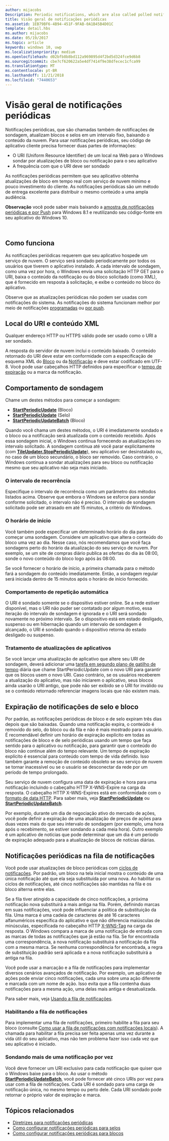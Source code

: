 ```yaml
---
author: mijacobs
Description: Periodic notifications, which are also called polled notifications, update tiles and badges at a fixed interval by downloading content from a cloud service.
title: Visão geral de notificações periódicas
ms.assetid: 1EB79BF6-4B94-451F-9FAB-0A1B45B4D01C
template: detail.hbs
ms.author: mijacobs
ms.date: 05/19/2017
ms.topic: article
keywords: windows 10, uwp
ms.localizationpriority: medium
ms.openlocfilehash: d02bfb8b8bd112a969895d4f2bd5d324fce9d6b8
ms.sourcegitcommit: cbe7cf620622a5e4df7414f9e38dfecec1cfca99
ms.translationtype: MT
ms.contentlocale: pt-BR
ms.lasthandoff: 11/21/2018
ms.locfileid: "7440653"
---
```

# <a name="periodic-notification-overview"></a>Visão geral de notificações periódicas
 


Notificações periódicas, que são chamadas também de notificações de sondagem, atualizam blocos e selos em um intervalo fixo, baixando o conteúdo da nuvem. Para usar notificações periódicas, seu código de aplicativo cliente precisa fornecer duas partes de informações:

-   O URI (Uniform Resource Identifier) de um local na Web para o Windows sondar por atualizações de bloco ou notificação para o seu aplicativo
-   A frequência com que o URI deve ser sondado

As notificações periódicas permitem que seu aplicativo obtenha atualizações de bloco em tempo real com serviço de nuvem mínimo e pouco investimento do cliente. As notificações periódicas são um método de entrega excelente para distribuir o mesmo conteúdo a uma ampla audiência.

**Observação**  você pode saber mais baixando a [amostra de notificações periódicas e por Push](http://go.microsoft.com/fwlink/p/?linkid=231476) para Windows 8.1 e reutilizando seu código-fonte em seu aplicativo do Windows 10.

 

## <a name="how-it-works"></a>Como funciona


As notificações periódicas requerem que seu aplicativo hospede um serviço de nuvem. O serviço será sondado periodicamente por todos os usuários que tiverem o aplicativo instalado. A cada intervalo de sondagem, como uma vez por hora, o Windows envia uma solicitação HTTP GET para o URI, baixa o conteúdo da notificação ou do bloco solicitado (como XML), que é fornecido em resposta à solicitação, e exibe o conteúdo no bloco do aplicativo.

Observe que as atualizações periódicas não podem ser usadas com notificações do sistema. As notificações do sistema funcionam melhor por meio de notificações [programadas](https://msdn.microsoft.com/library/windows/apps/hh465417) ou [por push](https://msdn.microsoft.com/library/windows/apps/xaml/hh868252).

## <a name="uri-location-and-xml-content"></a>Local do URI e conteúdo XML


Qualquer endereço HTTP ou HTTPS válido pode ser usado como o URI a ser sondado.

A resposta do servidor de nuvem inclui o conteúdo baixado. O conteúdo retornado do URI deve estar em conformidade com a especificação de esquema XML do [Bloco](adaptive-tiles-schema.md) ou da [Notificação](https://msdn.microsoft.com/library/windows/apps/br212851) e deve estar codificado em UTF-8. Você pode usar cabeçalhos HTTP definidos para especificar o [tempo de expiração](#expiration-of-tile-and-badge-notifications) ou a marca da notificação.

## <a name="polling-behavior"></a>Comportamento de sondagem


Chame um destes métodos para começar a sondagem:

-   [**StartPeriodicUpdate**](https://docs.microsoft.com/uwp/api/Windows.UI.Notifications.TileUpdater#Windows_UI_Notifications_TileUpdater_StartPeriodicUpdate_Windows_Foundation_Uri_Windows_Foundation_DateTime_Windows_UI_Notifications_PeriodicUpdateRecurrence_) (Bloco)
-   [**StartPeriodicUpdate**](https://docs.microsoft.com/uwp/api/Windows.UI.Notifications.BadgeUpdater#Windows_UI_Notifications_BadgeUpdater_StartPeriodicUpdate_Windows_Foundation_Uri_Windows_Foundation_DateTime_Windows_UI_Notifications_PeriodicUpdateRecurrence_) (Selo)
-   [**StartPeriodicUpdateBatch**](https://docs.microsoft.com/uwp/api/Windows.UI.Notifications.TileUpdater#Windows_UI_Notifications_TileUpdater_StartPeriodicUpdateBatch_Windows_Foundation_Collections_IIterable_1_Windows_UI_Notifications_PeriodicUpdateRecurrence_) (Bloco)

Quando você chama um destes métodos, o URI é imediatamente sondado e o bloco ou a notificação será atualizada com o conteúdo recebido. Após essa sondagem inicial, o Windows continua fornecendo as atualizações no intervalo solicitado. A sondagem continua até você parar explicitamente (com [**TileUpdater.StopPeriodicUpdate**](https://docs.microsoft.com/uwp/api/Windows.UI.Notifications.TileUpdater.StopPeriodicUpdate)), seu aplicativo ser desinstalado ou, no caso de um bloco secundário, o bloco ser removido. Caso contrário, o Windows continua a sondar atualizações para seu bloco ou notificação mesmo que seu aplicativo não seja mais iniciado.

### <a name="the-recurrence-interval"></a>O intervalo de recorrência

Especifique o intervalo de recorrência como um parâmetro dos métodos listados acima. Observe que embora o Windows se esforce para sondar conforme solicitado, o intervalo não é preciso. O intervalo de sondagem solicitado pode ser atrasado em até 15 minutos, a critério do Windows.

### <a name="the-start-time"></a>O horário de início

Você também pode especificar um determinado horário do dia para começar uma sondagem. Considere um aplicativo que altera o conteúdo do bloco uma vez ao dia. Nesse caso, nós recomendamos que você faça sondagens perto do horário da atualização do seu serviço de nuvem. Por exemplo, se um site de compras diário publica as ofertas do dia às 08:00, sonde o novo conteúdo do bloco logo após às 08:00.

Se você fornecer o horário de início, a primeira chamada para o método fará a sondagem do conteúdo imediatamente. Então, a sondagem regular será iniciada dentro de 15 minutos após o horário de início fornecido.

### <a name="automatic-retry-behavior"></a>Comportamento de repetição automática

O URI é sondado somente se o dispositivo estiver online. Se a rede estiver disponível, mas o URI não puder ser contatado por algum motivo, essa iteração do intervalo de sondagem é ignorada e o URI será sondado novamente no próximo intervalo. Se o dispositivo está em estado desligado, suspenso ou em hibernação quando um intervalo de sondagem é alcançado, o URI é sondado quando o dispositivo retorna do estado desligado ou suspenso.

### <a name="handling-app-updates"></a>Tratamento de atualizações de aplicativos

Se você lançar uma atualização de aplicativo que altere seu URI de sondagem, deverá adicionar uma [tarefa em segundo plano de gatilho de tempo](../../../launch-resume/run-a-background-task-on-a-timer-.md) diária que chame StartPeriodicUpdate com o novo URI para garantir que os blocos usem o novo URI. Caso contrário, se os usuários receberem a atualização do aplicativo, mas não iniciarem o aplicativo, seus blocos ainda usarão o URI antigo, que pode não ser exibido se o URI for inválido ou se o conteúdo retornado referenciar imagens locais que não existem mais.

## <a name="expiration-of-tile-and-badge-notifications"></a>Expiração de notificações de selo e bloco


Por padrão, as notificações periódicas de bloco e de selo expiram três dias depois que são baixadas. Quando uma notificação expira, o conteúdo é removido do selo, do bloco ou da fila e não é mais mostrado para o usuário. É recomendável definir um horário de expiração explícito em todas as notificações de bloco e de selo periódicas usando um tempo que faça sentido para o aplicativo ou notificação, para garantir que o conteúdo do bloco não continue além do tempo relevante. Um tempo de expiração explícito é essencial para conteúdo com tempo de vida definido. Isso também garante a remoção de conteúdo obsoleto se seu serviço de nuvem se tornar inacessível ou se o usuário se desconectar da rede por um período de tempo prolongado.

Seu serviço de nuvem configura uma data de expiração e hora para uma notificação incluindo o cabeçalho HTTP X-WNS-Expire na carga da resposta. O cabeçalho HTTP X-WNS-Expires está em conformidade com o [formato de data HTTP](http://go.microsoft.com/fwlink/p/?linkid=253706). Para saber mais, veja [**StartPeriodicUpdate**](https://docs.microsoft.com/uwp/api/Windows.UI.Notifications.TileUpdater#Windows_UI_Notifications_TileUpdater_StartPeriodicUpdate_Windows_Foundation_Uri_Windows_Foundation_DateTime_Windows_UI_Notifications_PeriodicUpdateRecurrence_) ou [**StartPeriodicUpdateBatch**](https://docs.microsoft.com/uwp/api/Windows.UI.Notifications.TileUpdater#Windows_UI_Notifications_TileUpdater_StartPeriodicUpdateBatch_Windows_Foundation_Collections_IIterable_1_Windows_UI_Notifications_PeriodicUpdateRecurrence_).

Por exemplo, durante um dia de negociação ativo do mercado de ações, você pode definir a expiração de uma atualização de preços de ações para duas vezes mais do que seu intervalo de sondagem (por exemplo, uma hora após o recebimento, se estiver sondando a cada meia hora). Outro exemplo é um aplicativo de notícias que pode determinar que um dia é um período de expiração adequado para a atualização de blocos de notícias diárias.

## <a name="periodic-notifications-in-the-notification-queue"></a>Notificações periódicas na fila de notificações


Você pode usar atualizações de bloco periódicas com [ciclos de notificações](https://msdn.microsoft.com/library/windows/apps/hh781199). Por padrão, um bloco na tela inicial mostra o conteúdo de uma única notificação até que ela seja substituída por uma nova. Ao habilitar os ciclos de notificações, até cinco notificações são mantidas na fila e os bloco alterna entre elas.

Se a fila tiver atingido a capacidade de cinco notificações, a próxima notificação nova substituirá a mais antiga na fila. Porém, definindo marcas em suas notificações, você pode influenciar a política de substituição da fila. Uma marca é uma cadeia de caracteres de até 16 caracteres alfanuméricos específica do aplicativo e que não diferencia maiúsculas de minúsculas, especificada no cabeçalho HTTP [X-WNS-Tag](https://msdn.microsoft.com/library/windows/apps/hh465435.aspx#pncodes_x_wns_tag) na carga da resposta. O Windows compara a marca de uma notificação de entrada com as marcas de todas as notificações que já estão na fila. Se for encontrada uma correspondência, a nova notificação substituirá a notificação da fila com a mesma marca. Se nenhuma correspondência for encontrada, a regra de substituição padrão será aplicada e a nova notificação substituirá a antiga na fila.

Você pode usar a marcação e a fila de notificações para implementar diversos cenários avançados de notificação. Por exemplo, um aplicativo de ações pode enviar cinco notificações, cada uma sobre uma ação diferente e marcada com um nome de ação. Isso evita que a fila contenha duas notificações para a mesma ação, uma delas mais antiga e desatualizada.

Para saber mais, veja [Usando a fila de notificações](https://msdn.microsoft.com/library/windows/apps/hh781199).

### <a name="enabling-the-notification-queue"></a>Habilitando a fila de notificações

Para implementar uma fila de notificações, primeiro habilite a fila para seu bloco (consulte [Como usar a fila de notificações com notificações locais](https://blogs.msdn.microsoft.com/tiles_and_toasts/2016/01/05/quickstart-how-to-use-the-tile-notification-queue-with-local-notifications/)). A chamada para habilitar a fila precisa ser feita apenas uma vez durante a vida útil do seu aplicativo, mas não tem problema fazer isso cada vez que seu aplicativo é iniciado.

### <a name="polling-for-more-than-one-notification-at-a-time"></a>Sondando mais de uma notificação por vez

Você deve fornecer um URI exclusivo para cada notificação que quiser que o Windows baixe para o bloco. Ao usar o método [**StartPeriodicUpdateBatch**](https://docs.microsoft.com/uwp/api/Windows.UI.Notifications.TileUpdater#Windows_UI_Notifications_TileUpdater_StartPeriodicUpdateBatch_Windows_Foundation_Collections_IIterable_1_Windows_UI_Notifications_PeriodicUpdateRecurrence_), você pode fornecer até cinco URIs por vez para usar com a fila de notificações. Cada URI é sondado para uma carga de notificação única, no mesmo tempo ou perto dele. Cada URI sondado pode retornar o próprio valor de expiração e marca.

## <a name="related-topics"></a>Tópicos relacionados


* [Diretrizes para notificações periódicas](https://msdn.microsoft.com/library/windows/apps/hh761461)
* [Como configurar notificações periódicas para selos](https://msdn.microsoft.com/library/windows/apps/hh761476)
* [Como configurar notificações periódicas para blocos](https://msdn.microsoft.com/library/windows/apps/hh761476)
 
